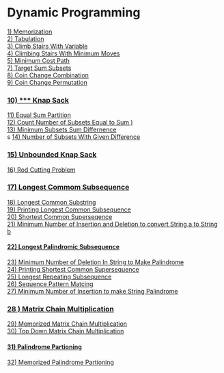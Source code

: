 # Dynamic Programming

[1) Memorization]()</br>
[2) Tabulation]()</br>
[3) Climb Stairs With Variable]()</br>
[4) Climbing Stairs With Minimum Moves ]()</br>
[5) Minimum Cost Path]()</br>
[7) Target Sum Subsets]()</br>
[8) Coin Change Combination]()</br>
[9) Coin Change Permutation]()</br>
### [10) *** Knap Sack ]()</br>
[11) Equal Sum Partition]()</br>
[12) Count Number of Subsets Equal to Sum )]()</br>
[13) Minimum Subsets Sum Differnence]()</br>s
[14) Number of Subsets With Given Difference]()</br>
### [15) Unbounded Knap Sack ]()</br>
[16) Rod Cutting Problem]()</br>
### [17) Longest Commom Subsequence]()</br>
[18) Longest Common Substring]()</br>
[19) Printing Longest Common Subsequence]()</br>
[20) Shortest Common Superseqence]()</br>
[21) Minimum Number of Insertion and Deletion to convert String a to String b]()</br>
#### [22) Longest Palindromic Subsequence](https://leetcode.com/problems/longest-palindromic-subsequence/)</br>
[23) Minimum Number of Deletion In String to Make Palindrome]()</br>
[24) Printing Shortest Common Supersequence](https://www.geeksforgeeks.org/print-shortest-common-supersequence/)</br>
[25) Longest Repeating Subsequence]()</br>
[26) Sequence Pattern Matcing]()</br>
[27) Minimum Number of Insertion to make String Palindrome]()<br/>
### [28 ) Matrix Chain Multiplication]()</br>
[29) Memorized Matrix Chain Multiplication]()</br>
[30) Top Down Matrix Chain  Multiplication]()</br>
#### [31) Palindrome Partioning]()</br>
[32) Memorized Palindrome Partioning]()
